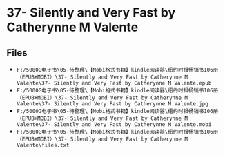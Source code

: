 # 37- Silently and Very Fast by Catherynne M Valente

## Files

- `F:/5000G电子书\05-待整理\【Mobi格式书籍】kindle阅读器\纽约时报畅销书106册（EPUB+MOBI）\37- Silently and Very Fast by Catherynne M Valente\37- Silently and Very Fast by Catherynne M Valente.epub`
- `F:/5000G电子书\05-待整理\【Mobi格式书籍】kindle阅读器\纽约时报畅销书106册（EPUB+MOBI）\37- Silently and Very Fast by Catherynne M Valente\37- Silently and Very Fast by Catherynne M Valente.jpg`
- `F:/5000G电子书\05-待整理\【Mobi格式书籍】kindle阅读器\纽约时报畅销书106册（EPUB+MOBI）\37- Silently and Very Fast by Catherynne M Valente\37- Silently and Very Fast by Catherynne M Valente.mobi`
- `F:/5000G电子书\05-待整理\【Mobi格式书籍】kindle阅读器\纽约时报畅销书106册（EPUB+MOBI）\37- Silently and Very Fast by Catherynne M Valente\files.txt`

